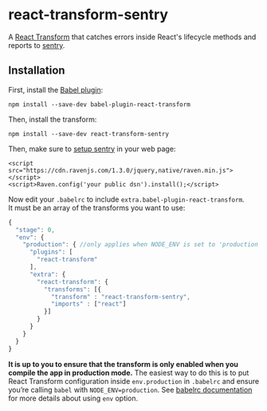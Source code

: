 # react-transform-sentry

A [React Transform](https://github.com/gaearon/babel-plugin-react-transform) that catches errors inside React's lifecycle methods and reports to [sentry](https://getsentry.com).

## Installation

First, install the [Babel plugin](https://raw.githubusercontent.com/gaearon/babel-plugin-react-transform):

```
npm install --save-dev babel-plugin-react-transform
```

Then, install the transform:

```
npm install --save-dev react-transform-sentry
```

Then, make sure to [setup sentry](https://getsentry.com/for/react/) in your web page:

```
<script src="https://cdn.ravenjs.com/1.3.0/jquery,native/raven.min.js"></script>
<script>Raven.config('your public dsn').install();</script>
```

Now edit your `.babelrc` to include `extra.babel-plugin-react-transform`.  
It must be an array of the transforms you want to use:

```js
{
  "stage": 0,
  "env": {
    "production": { //only applies when NODE_ENV is set to 'production'
      "plugins": [
        "react-transform"
      ],
      "extra": {
        "react-transform": {
          "transforms": [{
            "transform" : "react-transform-sentry",
            "imports" : ["react"]
          }]
        }
      }
    }
  }
}
```

**It is up to you to ensure that the transform is only enabled when you compile the app in production mode.** The easiest way to do this is to put React Transform configuration inside `env.production` in `.babelrc` and ensure you’re calling `babel` with `NODE_ENV=production`. See [babelrc documentation](https://babeljs.io/docs/usage/babelrc/#env-option) for more details about using `env` option.
